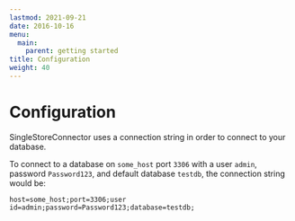 ```yaml
---
lastmod: 2021-09-21
date: 2016-10-16
menu:
  main:
    parent: getting started
title: Configuration
weight: 40
---
```


Configuration
============

SingleStoreConnector uses a connection string in order to connect to your database.

To connect to a database on `some_host` port `3306` with a user `admin`, password `Password123`, and default database `testdb`, the connection string would be:

`host=some_host;port=3306;user id=admin;password=Password123;database=testdb;`



